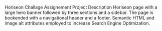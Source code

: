 Horiseon Challage Assignement 
Project Description 
Horiseon page with a large hero banner followed by three  sections and a sidebar. The page is bookended with a navigational header and a footer. Semantic HTML and image alt attributes employed to increase Search Engine Optimization.


